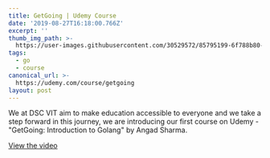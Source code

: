 ```yaml
---
title: GetGoing | Udemy Course
date: '2019-08-27T16:18:00.766Z'
excerpt: ''
thumb_img_path: >-
  https://user-images.githubusercontent.com/30529572/85795199-6f788b80-b727-11ea-8f5e-ea07e95a6348.png
tags:
  - go
  - course
canonical_url: >-
  https://udemy.com/course/getgoing
layout: post
---
```


We at DSC VIT aim to make education accessible to everyone and we take a step forward in this journey, we are introducing our first course on Udemy - "GetGoing: Introduction to Golang" by Angad Sharma.


[View the video](https://udemy.com/course/getgoing)
